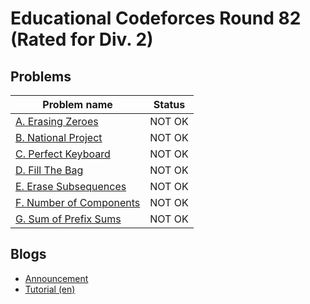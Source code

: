 # Educational Codeforces Round 82 (Rated for Div. 2)

## Problems

|Problem name|Status|
|------------|---------|
| [A. Erasing Zeroes](problems/A._Erasing_Zeroes.md)|NOT OK|
| [B. National Project](problems/B._National_Project.md)|NOT OK|
| [C. Perfect Keyboard](problems/C._Perfect_Keyboard.md)|NOT OK|
| [D. Fill The Bag](problems/D._Fill_The_Bag.md)|NOT OK|
| [E. Erase Subsequences](problems/E._Erase_Subsequences.md)|NOT OK|
| [F. Number of Components](problems/F._Number_of_Components.md)|NOT OK|
| [G. Sum of Prefix Sums](problems/G._Sum_of_Prefix_Sums.md)|NOT OK|
## Blogs

- [Announcement](blogs/Announcement.md)
- [Tutorial (en)](blogs/Tutorial_(en).md)
